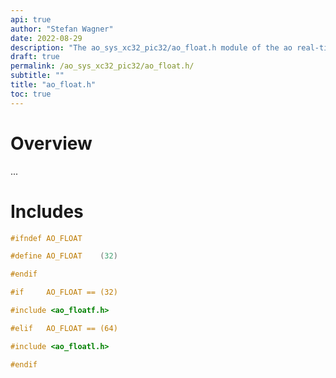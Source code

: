 ```yaml
---
api: true
author: "Stefan Wagner"
date: 2022-08-29
description: "The ao_sys_xc32_pic32/ao_float.h module of the ao real-time operating system."
draft: true
permalink: /ao_sys_xc32_pic32/ao_float.h/ 
subtitle: ""
title: "ao_float.h"
toc: true
---
```


# Overview

...

# Includes

```c
#ifndef AO_FLOAT

#define AO_FLOAT    (32)

#endif

#if     AO_FLOAT == (32)

#include <ao_floatf.h>

#elif   AO_FLOAT == (64)

#include <ao_floatl.h>

#endif

```
